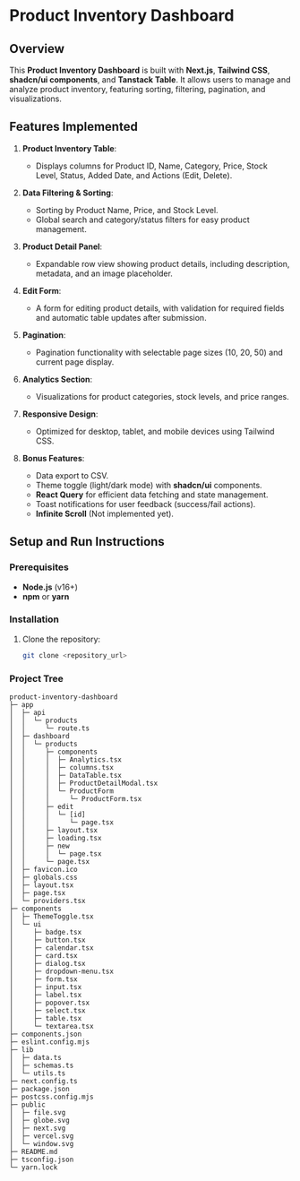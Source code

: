# Product Inventory Dashboard

## Overview

This **Product Inventory Dashboard** is built with **Next.js**, **Tailwind CSS**, **shadcn/ui components**, and **Tanstack Table**. It allows users to manage and analyze product inventory, featuring sorting, filtering, pagination, and visualizations.

## Features Implemented

1. **Product Inventory Table**: 
   - Displays columns for Product ID, Name, Category, Price, Stock Level, Status, Added Date, and Actions (Edit, Delete).
   
2. **Data Filtering & Sorting**: 
   - Sorting by Product Name, Price, and Stock Level.
   - Global search and category/status filters for easy product management.

3. **Product Detail Panel**: 
   - Expandable row view showing product details, including description, metadata, and an image placeholder.

4. **Edit Form**: 
   - A form for editing product details, with validation for required fields and automatic table updates after submission.

5. **Pagination**: 
   - Pagination functionality with selectable page sizes (10, 20, 50) and current page display.

6. **Analytics Section**: 
   - Visualizations for product categories, stock levels, and price ranges.

7. **Responsive Design**: 
   - Optimized for desktop, tablet, and mobile devices using Tailwind CSS.

8. **Bonus Features**:
   - Data export to CSV.
   - Theme toggle (light/dark mode) with **shadcn/ui** components.
   - **React Query** for efficient data fetching and state management.
   - Toast notifications for user feedback (success/fail actions).
   - **Infinite Scroll** (Not implemented yet).

## Setup and Run Instructions

### Prerequisites

- **Node.js** (v16+)
- **npm** or **yarn**

### Installation

1. Clone the repository:
   ```bash
   git clone <repository_url>

### Project Tree

```
product-inventory-dashboard
├─ app
│  ├─ api
│  │  └─ products
│  │     └─ route.ts
│  ├─ dashboard
│  │  └─ products
│  │     ├─ components
│  │     │  ├─ Analytics.tsx
│  │     │  ├─ columns.tsx
│  │     │  ├─ DataTable.tsx
│  │     │  ├─ ProductDetailModal.tsx
│  │     │  └─ ProductForm
│  │     │     └─ ProductForm.tsx
│  │     ├─ edit
│  │     │  └─ [id]
│  │     │     └─ page.tsx
│  │     ├─ layout.tsx
│  │     ├─ loading.tsx
│  │     ├─ new
│  │     │  └─ page.tsx
│  │     └─ page.tsx
│  ├─ favicon.ico
│  ├─ globals.css
│  ├─ layout.tsx
│  ├─ page.tsx
│  └─ providers.tsx
├─ components
│  ├─ ThemeToggle.tsx
│  └─ ui
│     ├─ badge.tsx
│     ├─ button.tsx
│     ├─ calendar.tsx
│     ├─ card.tsx
│     ├─ dialog.tsx
│     ├─ dropdown-menu.tsx
│     ├─ form.tsx
│     ├─ input.tsx
│     ├─ label.tsx
│     ├─ popover.tsx
│     ├─ select.tsx
│     ├─ table.tsx
│     └─ textarea.tsx
├─ components.json
├─ eslint.config.mjs
├─ lib
│  ├─ data.ts
│  ├─ schemas.ts
│  └─ utils.ts
├─ next.config.ts
├─ package.json
├─ postcss.config.mjs
├─ public
│  ├─ file.svg
│  ├─ globe.svg
│  ├─ next.svg
│  ├─ vercel.svg
│  └─ window.svg
├─ README.md
├─ tsconfig.json
└─ yarn.lock

```